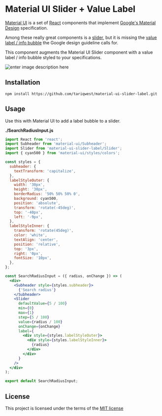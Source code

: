 

# Material UI Slider + Value Label

[Material UI](http://www.material-ui.com/) is a set of [React](http://facebook.github.io/react/) components that implement
[Google's Material Design](https://www.google.com/design/spec/material-design/introduction.html)
specification.

Among these really great components is a [slider](http://www.material-ui.com/#/components/slider), but it is missing the [value label / info bubble](https://material.io/guidelines/components/sliders.html#sliders-discrete-slider) the Google design guideline calls for. 

This component augments the Material UI Slider component with a value label / info bubble styled to your specifications.

![enter image description here](https://cloud.githubusercontent.com/assets/61205/18767638/07c9da50-80e6-11e6-92d6-eb2828bbd8ed.gif)


## Installation
```
npm install https://github.com/tariqwest/material-ui-slider-label.git
```

## Usage

Use this with Material UI to add a label bubble to a slider.

**./SearchRadiusInput.js**
```jsx
import React from 'react';
import Subheader from 'material-ui/Subheader';
import Slider from 'material-ui-slider-label/Slider';
import { cyan500 } from 'material-ui/styles/colors';

const styles = {
  subheader: {
    textTransform: 'capitalize',
  },
  labelStyleOuter: {
    width: '30px',
    height: '30px',
    borderRadius: '50% 50% 50% 0',
    background: cyan500,
    position: 'absolute',
    transform: 'rotate(-45deg)',
    top: '-40px',
    left: '-9px',
  },
  labelStyleInner: {
    transform: 'rotate(45deg)',
    color: 'white',
    textAlign: 'center',
    position: 'relative',
    top: '3px',
    right: '0px',
    fontSize: '10px',
  },
};

const SearchRadiusInput = ({ radius, onChange }) => (
  <div>
    <Subheader style={styles.subheader}>
      {'Search radius'}
    </Subheader>
    <Slider
      defaultValue={5 / 100}
      min={0}
      max={1}
      step={5 / 100}
      value={radius / 100}
      onChange={onChange}
      label={
        <div style={styles.labelStyleOuter}>
          <div style={styles.labelStyleInner}>
            {radius}
          </div>
        </div>
      }
    />
  </div>
);

export default SearchRadiusInput;

```


## License
This project is licensed under the terms of the
[MIT license](https://github.com/tariqwest/material-ui-slider-label/blob/master/LICENSE)
